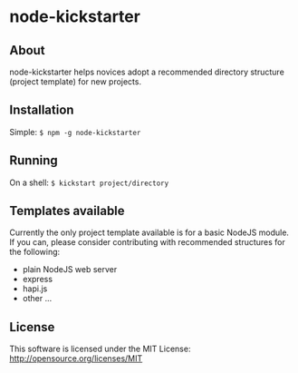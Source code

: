 # node-kickstarter #

## About ##

node-kickstarter helps novices adopt a recommended directory structure (project template) for new projects.

## Installation ##

Simple: `$ npm -g node-kickstarter`

## Running ##

On a shell: `$ kickstart project/directory`

## Templates available ##

Currently the only project template available is for a basic NodeJS module. If you can, please 
consider contributing with recommended structures for the following:

 * plain NodeJS web server
 * express
 * hapi.js
 * other ...


License
-------
This software is licensed under the MIT License: http://opensource.org/licenses/MIT